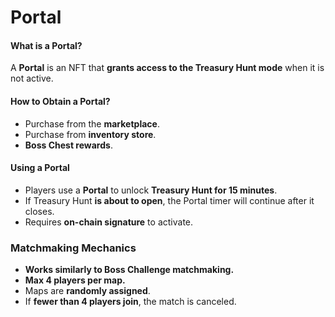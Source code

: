 # Portal

#### **What is a Portal?**

A **Portal** is an NFT that **grants access to the Treasury Hunt mode** when it is not active.

#### **How to Obtain a Portal?**

* Purchase from the **marketplace**.
* Purchase from **inventory store**.
* **Boss Chest rewards**.

#### **Using a Portal**

* Players use a **Portal** to unlock **Treasury Hunt for 15 minutes**.
* If Treasury Hunt **is about to open**, the Portal timer will continue after it closes.
* Requires **on-chain signature** to activate.

### **Matchmaking Mechanics**

* **Works similarly to Boss Challenge matchmaking.**
* **Max 4 players per map.**
* Maps are **randomly assigned**.
* If **fewer than 4 players join**, the match is canceled.
